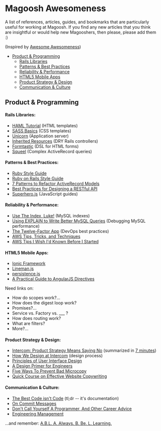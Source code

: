 Magoosh Awesomeness
===================

A list of references, articles, guides, and bookmarks that are particularly
useful for working at Magoosh. If you find any new articles that you think are
insightful or would help new Magooshers, then please, please add them :)

(Inspired by [Awesome Awesomeness](https://github.com/bayandin/awesome-awesomeness))

* [Product & Programming](#product--programming)
  * [Rails Libraries](#rails-libraries)
  * [Patterns & Best Practices](#patterns--best-practices)
  * [Reliability & Performance](#reliability--performance)
  * [HTML5 Mobile Apps](#html5-mobile-apps)
  * [Product Strategy & Design](#product-strategy--design)
  * [Communication & Culture](#communication--culture)
  
Product & Programming
---------------------

#### Rails Libraries:

* [HAML Tutorial](http://haml.info/tutorial.html) (HTML templates)
* [SASS Basics](http://sass-lang.com/guide) (CSS templates)
* [Unicorn](https://github.com/blog/517-unicorn) (Application server)
* [Inherited Resources](https://github.com/josevalim/inherited_resources)
  (DRY Rails controllers)
* [Formtastic](https://github.com/justinfrench/formtastic) (DSL for HTML forms)
* [Squeel](https://github.com/activerecord-hackery/squeel) (Complex ActiveRecord queries)

#### Patterns & Best Practices:

* [Ruby Style Guide](https://github.com/bbatsov/ruby-style-guide)
* [Ruby on Rails Style Guide](https://github.com/bbatsov/rails-style-guide)
* [7 Patterns to Refactor ActiveRecord Models](http://blog.codeclimate.com/blog/2012/10/17/7-ways-to-decompose-fat-activerecord-models/)
* [Best Practices for Designing a RESTful API](http://www.vinaysahni.com/best-practices-for-a-pragmatic-restful-api)
* [Superhero.js](http://superherojs.com/) (JavaScript guides)

#### Reliability & Performance:

* [Use The Index, Luke!](http://use-the-index-luke.com/sql/preface) (MySQL indexes)
* [Using EXPLAIN to Write Better MySQL Queries](http://www.sitepoint.com/using-explain-to-write-better-mysql-queries/)
  (Debugging MySQL performance)
* [The Twelve-Factor App](http://12factor.net/) (DevOps best practices)
* [AWS Tips, Tricks, and Techniques](https://launchbylunch.com/posts/2014/Jan/29/aws-tips/)
* [AWS Tips I Wish I'd Known Before I Started](https://wblinks.com/notes/aws-tips-i-wish-id-known-before-i-started/)

#### HTML5 Mobile Apps:

* [Ionic Framework](http://ionicframework.com/docs/)
* [Lineman.js](http://www.linemanjs.com/)
* [persistence.js](https://github.com/coresmart/persistencejs)
* [A Practical Guide to AngularJS Directives](http://www.sitepoint.com/practical-guide-angularjs-directives/)

Need links on:

* How do scopes work?...
* How does the digest loop work?
* Promises?...
* Service vs. Factory vs. ___ ?
* How does routing work?
* What are filters?
* More?...

#### Product Strategy & Design:

* [Intercom: Product Strategy Means Saying No](http://insideintercom.io/product-strategy-means-saying-no/)
  (summarized in [7 minutes](http://insideintercom.io/talk-product-strategy-saying/))
* [How We Design at Intercom](http://insideintercom.io/how-we-design-at-intercom/) (design process)
* [Principles of User Interface Design](http://bokardo.com/principles-of-user-interface-design/)
* [A Design Primer for Engineers](http://randsinrepose.com/archives/a-design-primer-for-engineers/)
* [Five Ways To Prevent Bad Microcopy](http://uxdesign.smashingmagazine.com/2013/06/17/five-ways-prevent-bad-microcopy/)
* [Quick Course on Effective Website Copywriting](http://www.smashingmagazine.com/2012/05/18/quick-course-on-effective-website-copywriting/)

#### Communication & Culture:

* [The Best Code isn't Code](http://zachholman.com/posts/documentation/)
  (tl;dr -- it's documentation)
* [On Commit Messages](http://who-t.blogspot.de/2009/12/on-commit-messages.html)
* [Don't Call Yourself A Programmer, And Other Career Advice](http://www.kalzumeus.com/2011/10/28/dont-call-yourself-a-programmer/)
* [Engineering Management](http://algeri-wong.com/yishan/engineering-management.html)

...and remember: [A.B.L. A. Always. B. Be. L. Learning.](http://www.youtube.com/watch?v=AO_t7GtXO6w)
